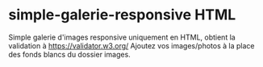 # simple-galerie-responsive HTML
Simple galerie d'images responsive uniquement en HTML, obtient la validation à https://validator.w3.org/
Ajoutez vos images/photos à la place des fonds blancs du dossier images.
